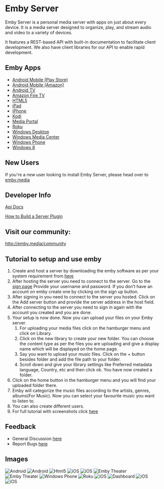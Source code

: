 Emby Server
============

Emby Server is a personal media server with apps on just about every device. It is a media server designed to organize, play, and stream audio and video to a variety of devices.

It features a REST-based API with built-in documentation to facilitate client development. We also have client libraries for our API to enable rapid development.

## Emby Apps

- [Android Mobile (Play Store)](https://play.google.com/store/apps/details?id=com.mb.android "Android Mobile (Play Store)")
- [Android Mobile (Amazon)](http://www.amazon.com/Emby-for-Android/dp/B00GVH9O0I "Android Mobile (Amazon)")
- [Android TV](https://play.google.com/store/apps/details?id=tv.emby.embyatv "Android TV")
- [Amazon Fire TV](http://www.amazon.com/Emby-for-Fire-TV/dp/B00VVJKTW8 "Amazon Fire TV")
- [HTML5](http://app.emby.media "HTML5")
- [iPad](https://itunes.apple.com/us/app/emby/id992180193?ls=1&mt=8 "iPad")
- [iPhone](https://itunes.apple.com/us/app/emby/id992180193?ls=1&mt=8 "iPhone")
- [Kodi](http://emby.media/download/ "Kodi")
- [Media Portal](http://www.team-mediaportal.com/ "Media Portal")
- [Roku](https://www.roku.com/channels#!details/44191/emby "Roku")
- [Windows Desktop](http://emby.media/download/ "Windows Desktop")
- [Windows Media Center](http://emby.media/download/ "Windows Media Center")
- [Windows Phone](http://www.windowsphone.com/s?appid=f4971ed9-f651-4bf6-84bb-94fd98613b86 "Windows Phone")
- [Windows 8](http://apps.microsoft.com/windows/en-us/app/media-browser/ad55a2f0-9897-47bd-8944-bed3aefd5d06 "Windows 8.1")

## New Users ##

If you're a new user looking to install Emby Server, please head over to [emby.media](http://www.emby.media/ "emby.media")

## Developer Info ##

[Api Docs](https://github.com/MediaBrowser/MediaBrowser/wiki "Api Workflow")

[How to Build a Server Plugin](https://github.com/MediaBrowser/MediaBrowser/wiki/How-to-build-a-Server-Plugin "How to build a server plugin")


## Visit our community: ##

http://emby.media/community

## Tutorial to setup and use emby ##
1. Create and host a server by downloading the emby software as per your system requirement from [here](https://emby.media/download.html)
2. After hosting the server you need to connect to the server. 
Go to the [sign page](http://app.emby.media/#!/startup/connectlogin.html)
Provide your username and password. If you don’t have an account on emby create one by clicking on the sign up button.
3. After signing in you need to connect to the server you hosted. Click on the Add server button and provide the server address in the host field.
4. After connecting to the server you need to sign in again with the account you created and you are done.
5. Your setup is now done. Now you can upload your files on your Emby server. 
   1. For uploading your media files click on the hamburger menu and click on Library. 
   2. Click on the new library to create your new folder. You can choose the content type as per the files you are uploading and give a display name which will be displayed on the home page.
   3. Say you want to upload your music files. Click on the + button besides folder and add the file path to your folder. 
   4. Scroll down and give your library settings like Preferred metadata language, Country, etc and then click ok. You have now created a folder.
6. Click on the home button in the hamburger menu and you will find your uploaded folder there.
7. Emby will categorize the music files according to the artists, genres, albums(For Music). Now you can select your favourite music you want to listen to.
8. You can also create different users.
9. For full tutorial with screenshots click [here](https://github.com/Abhinav7076/Emby/blob/master/Tutorial.pdf)

## Feedback ##
- General Discussion [here](https://emby.media/community/index.php?/forum/15-general-discussion/)
- Report Bugs [here](https://emby.media/community/index.php?/topic/89846-147-0-bugs/) 

## Images

![Android](https://dl.dropboxusercontent.com/u/4038856/android1.png)
![Android](https://dl.dropboxusercontent.com/u/4038856/android2.png)
![Html5](https://github.com/MediaBrowser/MediaBrowser.Resources/raw/master/apps/html5.png)
![iOS](https://github.com/MediaBrowser/MediaBrowser.Resources/raw/master/apps/ios_1.jpg)
![iOS](https://raw.github.com/MediaBrowser/MediaBrowser.Resources/master/apps/ios_2.jpg)
![Emby Theater](https://raw.github.com/MediaBrowser/MediaBrowser.Resources/master/apps/mbt.png)
![Emby Theater](https://raw.github.com/MediaBrowser/MediaBrowser.Resources/master/apps/mbt1.png)
![Windows Phone](https://raw.github.com/MediaBrowser/MediaBrowser.Resources/master/apps/winphone.png)
![Roku](https://raw.github.com/MediaBrowser/MediaBrowser.Resources/master/apps/roku2.jpg)
![iOS](https://raw.github.com/MediaBrowser/MediaBrowser.Resources/master/apps/ios_3.jpg)
![Dashboard](https://raw.github.com/MediaBrowser/MediaBrowser.Resources/master/apps/dashboard.png)
![iOS](http://i.imgur.com/prrzxMc.jpg)
![iOS](http://i.imgur.com/c9Vd1w5.jpg)

